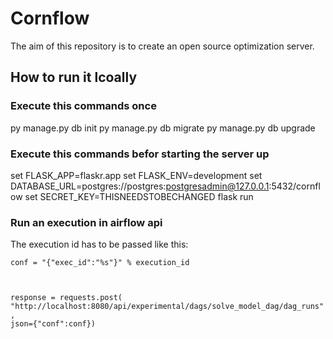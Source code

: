 # Cornflow

The aim of this repository is to create an open source optimization server.

## How to run it lcoally

### Execute this commands once

py manage.py db init
py manage.py db migrate
py manage.py db upgrade

### Execute this commands befor starting the server up

set FLASK_APP=flaskr.app
set FLASK_ENV=development
set DATABASE_URL=postgres://postgres:postgresadmin@127.0.0.1:5432/cornflow
set SECRET_KEY=THISNEEDSTOBECHANGED
flask run

### Run an execution in airflow api

The execution id has to be passed like this:

<code>conf = "{\"exec_id\":\"%s\"}" % execution_id

response = requests.post(
        "http://localhost:8080/api/experimental/dags/solve_model_dag/dag_runs",
        json={"conf":conf})</code>
